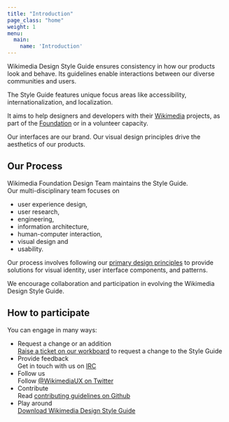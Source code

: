 ```yaml
---
title: "Introduction"
page_class: "home"
weight: 1
menu:
  main:
    name: 'Introduction'
---
```


Wikimedia Design Style Guide ensures consistency in how our products look and behave. Its guidelines enable interactions between our diverse communities and users. 

The Style Guide features unique focus areas like accessibility, internationalization, and localization. 

It aims to help designers and developers with their [Wikimedia](https://www.wikimedia.org/) projects, as part of the [Foundation](https://wikimediafoundation.org/ "Wikimedia Foundation website") or in a volunteer capacity. 

Our interfaces are our brand. Our visual design principles drive the aesthetics of our products. 

Our Process
-----------

Wikimedia Foundation Design Team maintains the Style Guide.\
Our multi-disciplinary team focuses on

-   user experience design,
-   user research,
-   engineering,
-   information architecture,
-   human-computer interaction,
-   visual design and
-   usability.

Our process involves following our [primary design principles](https://wikimedia.github.io/WikimediaUI-Style-Guide/design-principles.html) to provide solutions for visual identity, user interface components, and patterns. 

We encourage collaboration and participation in evolving the Wikimedia Design Style Guide. 

How to participate
------------------

You can engage in many ways:

-   Request a change or an addition\
    [Raise a ticket on our workboard](https://phabricator.wikimedia.org/maniphest/task/edit/form/1/?projects=wikimediaui_style_guide) to request a change to the Style Guide
-   Provide feedback\
    Get in touch with us on [IRC](https://meta.wikimedia.org/wiki/IRC/Channels#wikimedia-design)
-   Follow us\
    Follow [@WikimediaUX on Twitter](https://twitter.com/WikimediaUX)
-   Contribute\
    Read [contributing guidelines on Github](https://github.com/wikimedia/WikimediaUI-Style-Guide/blob/master/CONTRIBUTING.md)
-   Play around\
    [Download Wikimedia Design Style Guide](https://github.com/wikimedia/WikimediaUI-Style-Guide/archive/master.zip)
